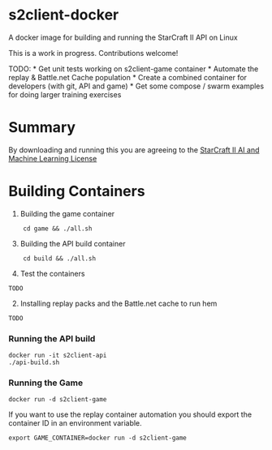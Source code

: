 # s2client-docker

A docker image for building and running the StarCraft II API on Linux

This is a work in progress. Contributions welcome!

TODO:
    * Get unit tests working on s2client-game container
    * Automate the replay & Battle.net Cache population
    * Create a combined container for developers (with git, API and game)
    * Get some compose / swarm examples for doing larger training exercises

# Summary

By downloading and running this you are agreeing to the [StarCraft II AI and Machine Learning License](https://github.com/Blizzard/s2client-proto/blob/dca8b6831a84747c2cd6e0c33d6416e14838d886/DATA_LICENSE)


# Building Containers

1. Building the game container

~~~
    cd game && ./all.sh
~~~


3. Building the API build container

~~~
    cd build && ./all.sh
~~~

4. Test the containers

~~~
TODO
~~~

2. Installing replay packs and the Battle.net cache to run hem

~~~
TODO
~~~

### Running the API build

~~~
docker run -it s2client-api
./api-build.sh
~~~

### Running the Game

~~~
docker run -d s2client-game
~~~

If you want to use the replay container automation you should export 
the container ID in an environment variable.

~~~
export GAME_CONTAINER=docker run -d s2client-game
~~~
